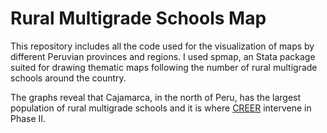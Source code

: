 # Rural Multigrade Schools Map
This repository includes all the code used for the visualization of maps by different Peruvian provinces and regions. I used spmap, an Stata package suited for drawing thematic maps following the number of rural multigrade schools around the country. 

The graphs reveal that Cajamarca, in the north of Peru, has the largest population of rural multigrade schools and it is where [CREER](https://www.grade.org.pe/creer/) intervene in Phase II.
